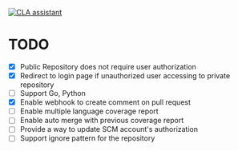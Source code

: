 [![CLA assistant](https://cla-assistant.io/readme/badge/covergates/covergates)](https://cla-assistant.io/covergates/covergates)

# TODO

- [x] Public Repository does not require user authorization
- [x] Redirect to login page if unauthorized user accessing to private repository
- [ ] Support Go, Python
- [x] Enable webhook to create comment on pull request
- [ ] Enable multiple language coverage report
- [ ] Enable auto merge with previous coverage report
- [ ] Provide a way to update SCM account's authorization
- [ ] Support ignore pattern for the repository
